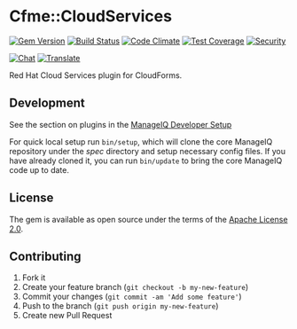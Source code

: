 # Cfme::CloudServices

[![Gem Version](https://badge.fury.io/rb/cfme-cloud_services.svg)](http://badge.fury.io/rb/cfme-cloud_services)
[![Build Status](https://travis-ci.org/RedHatCloudForms/cfme-cloud_services.svg?branch=master)](https://travis-ci.org/RedHatCloudForms/cfme-cloud_services)
[![Code Climate](https://codeclimate.com/github/RedHatCloudForms/cfme-cloud_services.svg)](https://codeclimate.com/github/RedHatCloudForms/cfme-cloud_services)
[![Test Coverage](https://codeclimate.com/github/RedHatCloudForms/cfme-cloud_services/badges/coverage.svg)](https://codeclimate.com/github/RedHatCloudForms/cfme-cloud_services/coverage)
[![Security](https://hakiri.io/github/RedHatCloudForms/cfme-cloud_services/master.svg)](https://hakiri.io/github/RedHatCloudForms/cfme-cloud_services/master)

[![Chat](https://badges.gitter.im/Join%20Chat.svg)](https://gitter.im/RedHatCloudForms/cfme-cloud_services?utm_source=badge&utm_medium=badge&utm_campaign=pr-badge&utm_content=badge)
[![Translate](https://img.shields.io/badge/translate-zanata-blue.svg)](https://translate.zanata.org/zanata/project/view/cfme-cloud_services)

Red Hat Cloud Services plugin for CloudForms.

## Development

See the section on plugins in the [ManageIQ Developer Setup](https://github.com/ManageIQ/guides/blob/master/developer_setup/plugins.md)

For quick local setup run `bin/setup`, which will clone the core ManageIQ repository under the *spec* directory and setup necessary config files. If you have already cloned it, you can run `bin/update` to bring the core ManageIQ code up to date.

## License

The gem is available as open source under the terms of the [Apache License 2.0](http://www.apache.org/licenses/LICENSE-2.0).

## Contributing

1. Fork it
2. Create your feature branch (`git checkout -b my-new-feature`)
3. Commit your changes (`git commit -am 'Add some feature'`)
4. Push to the branch (`git push origin my-new-feature`)
5. Create new Pull Request
